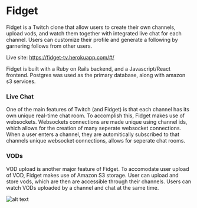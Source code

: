 Fidget
======


Fidget is a Twitch clone that allow users to create their own channels, upload vods, and watch them together with integrated live chat for each channel. Users can customize their profile and generate a following by garnering follows from other users.

Live site: https://fidget-tv.herokuapp.com/#/



Fidget is built with a Ruby on Rails backend, and a Javascript/React frontend. Postgres was used as the primary database, along with amazon s3 services.


### Live Chat
One of the main features of Twitch (and Fidget) is that each channel has its own unique real-time chat room. To accomplish this, Fidget makes use of websockets. Websockets connections are made unique using channel ids, which allows for the creation of many seperate websocket connections. When a user enters a channel, they are automitically subscribed to that channels unique websocket connections, allows for seperate chat rooms.

### VODs
VOD upload is another major feature of Fidget. To accomodate user upload of VOD, Fidget makes use of Amazon S3 storage. User can upload and store vods, which are then are accessible through their channels. Users can watch VODs uploaded by a channel and chat at the same time.


![alt text](https://i.ibb.co/3Y5PGm7/readme-Img.png "Example Channel")

